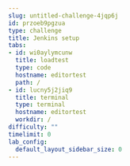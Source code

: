 ```yaml
---
slug: untitled-challenge-4jqp6j
id: przoeb9pgzua
type: challenge
title: Jenkins setup
tabs:
- id: wi0aylymcunw
  title: loadtest
  type: code
  hostname: editortest
  path: /
- id: lucny5j2jiq9
  title: terminal
  type: terminal
  hostname: editortest
  workdir: /
difficulty: ""
timelimit: 0
lab_config:
  default_layout_sidebar_size: 0
---
```



